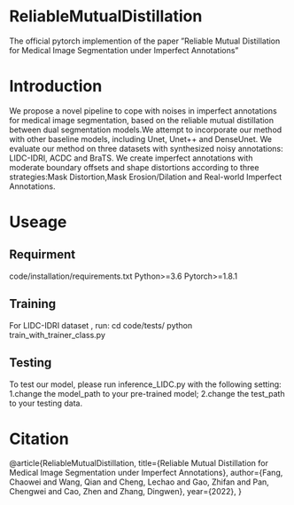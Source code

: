 # ReliableMutualDistillation
The official pytorch implemention of the paper ”Reliable Mutual Distillation for Medical Image Segmentation under Imperfect Annotations”

# Introduction
We propose a novel pipeline to cope with noises in imperfect annotations for medical image segmentation, based on the reliable mutual distillation between dual segmentation models.We attempt to incorporate our method with other baseline models, including Unet, Unet++ and DenseUnet. We evaluate our method on three datasets with synthesized noisy annotations: LIDC-IDRI, ACDC and BraTS. We create imperfect annotations with moderate boundary offsets and shape distortions according to three strategies:Mask Distortion,Mask Erosion/Dilation and Real-world Imperfect Annotations.

# Useage
## Requirment
code/installation/requirements.txt
Python>=3.6
Pytorch>=1.8.1

## Training
For LIDC-IDRI dataset , run:
cd code/tests/
python train_with_trainer_class.py
## Testing
To test our model, please run inference_LIDC.py with the following setting:
1.change the model_path to your pre-trained model;
2.change the test_path to your testing data.
# Citation
@article{ReliableMutualDistillation,
  title={Reliable Mutual Distillation for Medical Image Segmentation under Imperfect Annotations},
  author={Fang, Chaowei and Wang, Qian and Cheng, Lechao and Gao, Zhifan and Pan, Chengwei and Cao, Zhen and Zhang, Dingwen},
  year={2022},
}
